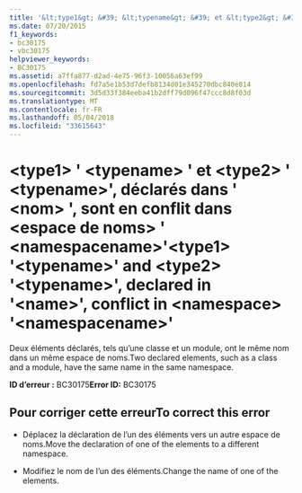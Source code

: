 ```yaml
---
title: '&lt;type1&gt; &#39; &lt;typename&gt; &#39; et &lt;type2&gt; &#39; &lt;typename&gt;&#39;, déclarés dans &#39; &lt;nom&gt; &#39;, sont en conflit dans &lt;espace de noms&gt; &#39; &lt;namespacename&gt;&#39;'
ms.date: 07/20/2015
f1_keywords:
- bc30175
- vbc30175
helpviewer_keywords:
- BC30175
ms.assetid: a7ffa877-d2ad-4e75-96f3-10056a63ef99
ms.openlocfilehash: fd7a5e1b53d7defb8134d01e345270dbc840e814
ms.sourcegitcommit: 3d5d33f384eeba41b2dff79d096f47ccc8d8f03d
ms.translationtype: MT
ms.contentlocale: fr-FR
ms.lasthandoff: 05/04/2018
ms.locfileid: "33615643"
---
```

# <a name="lttype1gt-39lttypenamegt39-and-lttype2gt-39lttypenamegt39-declared-in-39ltnamegt39-conflict-in-ltnamespacegt-39ltnamespacenamegt39"></a><span data-ttu-id="b744a-102">&lt;type1&gt; &#39; &lt;typename&gt; &#39; et &lt;type2&gt; &#39; &lt;typename&gt;&#39;, déclarés dans &#39; &lt;nom&gt; &#39;, sont en conflit dans &lt;espace de noms&gt; &#39; &lt;namespacename&gt;&#39;</span><span class="sxs-lookup"><span data-stu-id="b744a-102">&lt;type1&gt; &#39;&lt;typename&gt;&#39; and &lt;type2&gt; &#39;&lt;typename&gt;&#39;, declared in &#39;&lt;name&gt;&#39;, conflict in &lt;namespace&gt; &#39;&lt;namespacename&gt;&#39;</span></span>
<span data-ttu-id="b744a-103">Deux éléments déclarés, tels qu’une classe et un module, ont le même nom dans un même espace de noms.</span><span class="sxs-lookup"><span data-stu-id="b744a-103">Two declared elements, such as a class and a module, have the same name in the same namespace.</span></span>  
  
 <span data-ttu-id="b744a-104">**ID d’erreur :** BC30175</span><span class="sxs-lookup"><span data-stu-id="b744a-104">**Error ID:** BC30175</span></span>  
  
## <a name="to-correct-this-error"></a><span data-ttu-id="b744a-105">Pour corriger cette erreur</span><span class="sxs-lookup"><span data-stu-id="b744a-105">To correct this error</span></span>  
  
-   <span data-ttu-id="b744a-106">Déplacez la déclaration de l’un des éléments vers un autre espace de noms.</span><span class="sxs-lookup"><span data-stu-id="b744a-106">Move the declaration of one of the elements to a different namespace.</span></span>  
  
-   <span data-ttu-id="b744a-107">Modifiez le nom de l’un des éléments.</span><span class="sxs-lookup"><span data-stu-id="b744a-107">Change the name of one of the elements.</span></span>